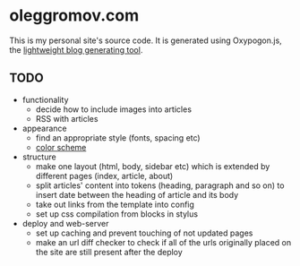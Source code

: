 # oleggromov.com
This is my personal site's source code. It is generated using Oxypogon.js, the [lightweight blog generating tool](https://github.com/oleggromov/oxypogon).

## TODO
* functionality
	* decide how to include images into articles
	* RSS with articles
* appearance
	* find an appropriate style (fonts, spacing etc)
	* [color scheme](https://color.adobe.com/Birdfolio-Blues-color-theme-7588080)
* structure
	* make one layout (html, body, sidebar etc) which is extended by different pages (index, article, about)
	* split articles' content into tokens (heading, paragraph and so on) to insert date between the heading of article and its body
	* take out links from the template into config
	* set up css compilation from blocks in stylus
* deploy and web-server
	* set up caching and prevent touching of not updated pages
	* make an url diff checker to check if all of the urls originally placed on the site are still present after the deploy
